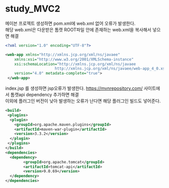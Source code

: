 # study_MVC2

메이븐 프로젝트 생성하면 pom.xml에 web.xml 없어 오류가 발생한다.   
해당 web.xml은 다운받은 톰캣 ROOT파일 안에 존재하는 web.xml을 복사해서 넣으면 해결
```xml
<?xml version="1.0" encoding="UTF-8"?>

<web-app xmlns="http://xmlns.jcp.org/xml/ns/javaee"
	xmlns:xsi="http://www.w3.org/2001/XMLSchema-instance"
	xsi:schemaLocation="http://xmlns.jcp.org/xml/ns/javaee
                      http://xmlns.jcp.org/xml/ns/javaee/web-app_4_0.xsd"
	version="4.0" metadata-complete="true">
 </web-app> 
```

index.jsp 를 생성하면 jsp오류가 발생한다.
https://mvnrepository.com/ 사이트에서 톰캣api dependency 추가하면 해결   
이외에 플러그인 버전이 낮아 발생하는 오류가 난다면 해당 플러그인 빌드도 넣어준다.
```xml
<build>
 <plugins>
  <plugin>
	<groupId>org.apache.maven.plugins</groupId>
	<artifactId>maven-war-plugin</artifactId>
	<version>3.3.2</version>
  </plugin>
 </plugins>
</build>
<dependencies>
  <dependency>
        <groupId>org.apache.tomcat</groupId>
        <artifactId>tomcat-api</artifactId>
        <version>9.0.69</version>
  </dependency>
</dependencies>

```

